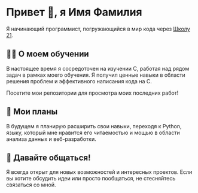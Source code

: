# Привет 👋, я Имя Фамилия
Я начинающий программист, погружающийся в мир кода через [Школу 21](https://21-school.ru). 

## 👨‍💻 О моем обучении
В настоящее время я сосредоточен на изучении C, работая над рядом задач в рамках моего обучения. Я получил ценные навыки в области решения проблем и эффективного написания кода на С.

Посетите мои репозитории для просмотра моих последних работ!

## 🌱 Мои планы
В будущем я планирую расширить свои навыки, переходя к Python, языку, который мне нравится его читаемостью и мощью в области анализа данных и веб-разработки.

## 💬 Давайте общаться!
Я всегда открыт для новых возможностей и интересных проектов. Если вы хотите обсудить идеи или просто пообщаться, не стесняйтесь связаться со мной.
